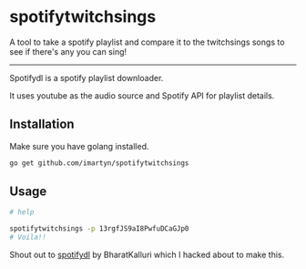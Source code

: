  # spotifytwitchsings
 
 A tool to take a spotify playlist and compare it to the twitchsings songs to see if there's any you can sing!

----

Spotifydl is a spotify playlist downloader.

It uses youtube as the audio source and Spotify API for playlist details.

## Installation
Make sure you have golang installed.
```bash
go get github.com/imartyn/spotifytwitchsings
```


## Usage

```bash
# help

spotifytwitchsings -p 13rgfJS9aI8PwfuDCaGJp0
# Voila!!
```

Shout out to [spotifydl](https://github.com/BharatKalluri/spotifydl) by BharatKalluri which I hacked about to make this. 